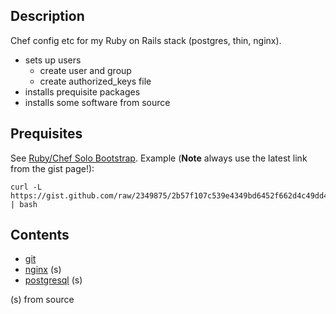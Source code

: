 Description
---
Chef config etc for my Ruby on Rails stack (postgres, thin, nginx).

* sets up users
  * create user and group
  * create authorized_keys file
* installs prequisite packages
* installs some software from source

Prequisites
---
See [Ruby/Chef Solo Bootstrap](https://gist.github.com/2349875).
Example (**Note** always use the latest link from the gist page!):

    curl -L https://gist.github.com/raw/2349875/2b57f107c539e4349bd6452f662d4c49dd4bf1ad/chef_solo_bootstrap.sh | bash

Contents
---
* [git](http://git-scm.com)
* [nginx](http://nginx.org) (s)
* [postgresql](http://www.postgresql.org) (s)

(s) from source